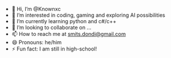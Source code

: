 - 👋 Hi, I’m @Knownxc
- 👀 I’m interested in coding, gaming and exploring AI possibilities
- 🌱 I’m currently learning python and c#/c++
- 💞️ I’m looking to collaborate on ...
- 📫 How to reach me at smits.dondi@gmail.com
- 😄 Pronouns: he/him
- ⚡ Fun fact: I am still in high-school!

<!---
Knownxc/Knownxc is a ✨ special ✨ repository because its `README.md` (this file) appears on your GitHub profile.
You can click the Preview link to take a look at your changes.
--->
